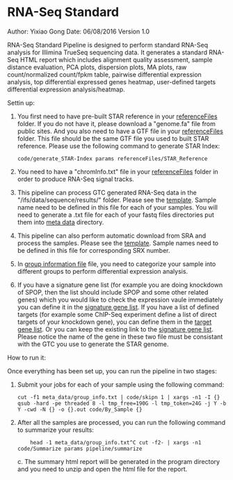 # RNA-Seq Standard

Author: Yixiao Gong
Date: 06/08/2016
Version 1.0

RNA-Seq Standard Pipeline is designed to perform standard RNA-Seq analysis for Illimina TrueSeq sequencing data. It generates a standard RNA-Seq HTML report which includes alignment quality assessment, sample distance evaluation, PCA plots, dispersion plots, MA plots, raw count/normalized count/fpkm table, pairwise differential expression analysis, top differential expressed genes heatmap, user-defined targets differential expression analysis/heatmap. 

Settin up:

1. You first need to have pre-built STAR reference in your [referenceFiles](referenceFiles/) folder. If you do not have it, please download a "genome.fa" file from public sites. And you also need to have a GTF file in your [referenceFiles](referenceFiles/) folder. This file should be the same GTF file you used to built STAR reference.
   Please use the following command to generate STAR Index:    
   
	```
	code/generate_STAR-Index params referenceFiles/STAR_Reference
	```
	
2. You need to have a "chromInfo.txt" file in your [referenceFiles](referenceFiles/) folder in order to produce RNA-Seq signal tracks. 

3. This pipeline can process GTC generated RNA-Seq data in the "/ifs/data/sequence/results/" folder. Please see the [template](meta_data/20160224.txt). Sample name need to be defined in this file for each of your samples. You will need to generate a .txt file for each of your fastq files directories put them into [meta data](meta_data/) directory.

4. This pipeline can also perform automatic download from SRA and process the samples. Please see the [template](meta_data/sra_info.txt). Sample names need to be defined in this file for corresponding SRX number. 

5. In [group information file](meta_data/group_info.txt) file, you need to categorize your sample into different groups to perform differential expression analysis.

6. If you have a signature gene list (for example you are doing knockdown of SPOP, then the list should include SPOP and some other related genes) which you would like to check the expression vaule immediately you can define it in the [signature gene list](meta_data/signature.txt). If you have a list of defined targets (for example some ChIP-Seq experiment define a list of direct targets of your knockdown gene), you can define them in the [target gene list](meta_data/target.txt). Or you can keep the existing link to the [signature gene list](meta_data/signature.txt). Please notice the name of the gene in these two file must be consistant with the GTC you use to generate the STAR genome. 


How to run it:

Once everything has been set up, you can run the pipeline in two stages:

1. Submit your jobs for each of your sample using the following command:
   
	```
	cut -f1 meta_data/group_info.txt | code/skipn 1 | xargs -n1 -I {} qsub -hard -pe threaded 8 -l tmp_free=190G -l tmp_token=24G -j Y -b Y -cwd -N {} -o {}.out code/By_Sample {}
	```
	
2. After all the samples are processed, you can run the following command to summarize your results:   
   
	```
        head -1 meta_data/group_info.txt^C cut -f2- | xargs -n1 code/Summarize params pipeline/summarize
	```
	
   c. The summary html report will be generated in the program directory and you need to unzip and open the html file for the report. 
